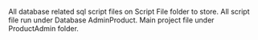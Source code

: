 All database related sql script files on Script File folder to store.
All script file run under Database AdminProduct.
Main project file under ProductAdmin folder.

